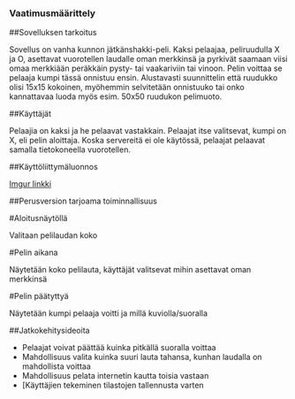 ### Vaatimusmäärittely

##Sovelluksen tarkoitus

Sovellus on vanha kunnon jätkänshakki-peli. Kaksi pelaajaa, peliruudulla X ja O, asettavat vuorotellen laudalle
oman merkkinsä ja pyrkivät saamaan viisi omaa merkkiään peräkkäin pysty- tai vaakariviin tai vinoon. Pelin voittaa
se pelaaja kumpi tässä onnistuu ensin. Alustavasti suunnittelin että ruudukko olisi 15x15 kokoinen, myöhemmin 
selvitetään onnistuuko tai onko kannattavaa luoda myös esim. 50x50 ruudukon pelimuoto.

##Käyttäjät

Pelaajia on kaksi ja he pelaavat vastakkain. Pelaajat itse valitsevat, kumpi on X, eli pelin aloittaja. Koska
servereitä ei ole käytössä, pelaajat pelaavat samalla tietokoneella vuorotellen.

##Käyttöliittymäluonnos

[Imgur linkki](https://i.imgur.com/ebFQlDl.jpeg)

##Perusversion tarjoama toiminnallisuus

#Aloitusnäytöllä

Valitaan pelilaudan koko

#Pelin aikana

Näytetään koko pelilauta, käyttäjät valitsevat mihin asettavat oman merkkinsä

#Pelin päätyttyä

Näytetään kumpi pelaaja voitti ja millä kuviolla/suoralla

##Jatkokehitysideoita

* Pelaajat voivat päättää kuinka pitkällä suoralla voittaa
* Mahdollisuus valita kuinka suuri lauta tahansa, kunhan laudalla on mahdollista voittaa
* Mahdollisuus pelata internetin kautta toisia vastaan
* [Käyttäjien tekeminen tilastojen tallennusta varten

